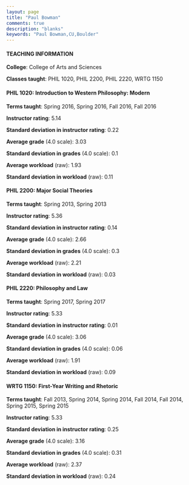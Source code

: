 ```yaml
---
layout: page
title: "Paul Bowman" 
comments: true
description: "blanks"
keywords: "Paul Bowman,CU,Boulder"
---
```

<head>
<script src="https://ajax.googleapis.com/ajax/libs/jquery/2.1.3/jquery.min.js"></script>
<script src="https://dl.dropboxusercontent.com/s/pc42nxpaw1ea4o9/highcharts.js?dl=0"></script>
<!-- <script src="../assets/js/highcharts.js"></script> -->
<style type="text/css">@font-face {
	font-family: "Bebas Neue";
	src: url(https://www.filehosting.org/file/details/544349/BebasNeue Regular.otf) format("opentype");
	}
	h1.Bebas { 
		font-family: "Bebas Neue", Verdana, Tahoma;
	}
</style>
</head>
	   
#### TEACHING INFORMATION

**College**: College of Arts and Sciences

**Classes taught**: PHIL 1020, PHIL 2200, PHIL 2220, WRTG 1150

#### PHIL 1020: Introduction to Western Philosophy: Modern

**Terms taught**: Spring 2016, Spring 2016, Fall 2016, Fall 2016

**Instructor rating**: 5.14

**Standard deviation in instructor rating**: 0.22

**Average grade** (4.0 scale): 3.03

**Standard deviation in grades** (4.0 scale): 0.1

**Average workload** (raw): 1.93

**Standard deviation in workload** (raw): 0.11

#### PHIL 2200: Major Social Theories

**Terms taught**: Spring 2013, Spring 2013

**Instructor rating**: 5.36

**Standard deviation in instructor rating**: 0.14

**Average grade** (4.0 scale): 2.66

**Standard deviation in grades** (4.0 scale): 0.3

**Average workload** (raw): 2.21

**Standard deviation in workload** (raw): 0.03

#### PHIL 2220: Philosophy and Law

**Terms taught**: Spring 2017, Spring 2017

**Instructor rating**: 5.33

**Standard deviation in instructor rating**: 0.01

**Average grade** (4.0 scale): 3.06

**Standard deviation in grades** (4.0 scale): 0.06

**Average workload** (raw): 1.91

**Standard deviation in workload** (raw): 0.09

#### WRTG 1150: First-Year Writing and Rhetoric

**Terms taught**: Fall 2013, Spring 2014, Spring 2014, Fall 2014, Fall 2014, Spring 2015, Spring 2015

**Instructor rating**: 5.33

**Standard deviation in instructor rating**: 0.25

**Average grade** (4.0 scale): 3.16

**Standard deviation in grades** (4.0 scale): 0.31

**Average workload** (raw): 2.37

**Standard deviation in workload** (raw): 0.24

